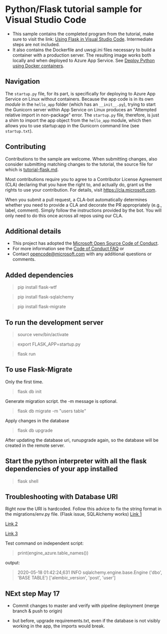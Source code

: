 # Python/Flask tutorial sample for Visual Studio Code

* This sample contains the completed program from the tutorial, make sure to visit the link: [Using Flask in Visual Studio Code](https://code.visualstudio.com/docs/python/tutorial-flask). Intermediate steps are not included.
* It also contains the Dockerfile and uwsgi.ini files necessary to build a container with a production server. The resulting image works both locally and when deployed to Azure App Service. See [Deploy Python using Docker containers](https://code.visualstudio.com/docs/python/tutorial-deploy-containers).

## Navigation

The `startup.py` file, for its part, is specifically for deploying to Azure App Service on Linux without containers. Because the app code is in its own *module* in the `hello_app` folder (which has an `__init__.py`), trying to start the Gunicorn server within App Service on Linux produces an "Attempted relative import in non-package" error. The `startup.py` file, therefore, is just a shim to import the app object from the `hello_app` module, which then allows you to use startup:app in the Gunicorn command line (see `startup.txt`).

## Contributing

Contributions to the sample are welcome. When submitting changes, also consider submitting matching changes to the tutorial, the source file for which is [tutorial-flask.md](https://github.com/Microsoft/vscode-docs/blob/master/docs/python/tutorial-flask.md).

Most contributions require you to agree to a Contributor License Agreement (CLA) declaring that you have the right to, and actually do, grant us the rights to use your contribution. For details, visit https://cla.microsoft.com.

When you submit a pull request, a CLA-bot automatically determines whether you need to provide a CLA and decorate the PR appropriately (e.g., label, comment). Simply follow the instructions provided by the bot. You will only need to do this once across all repos using our CLA.

## Additional details

* This project has adopted the [Microsoft Open Source Code of Conduct](https://opensource.microsoft.com/codeofconduct/).
* For more information see the [Code of Conduct FAQ](https://opensource.microsoft.com/codeofconduct/faq/) or
* Contact [opencode@microsoft.com](mailto:opencode@microsoft.com) with any additional questions or comments.


## Added dependencies

> pip install flask-wtf

> pip install flask-sqlalchemy

> pip install flask-migrate

## To run the development server

> source venv/bin/activate

> export FLASK_APP=startup.py

> flask run

## To use Flask-Migrate

Only the first time. 
> flask db init

Generate migration script.
the -m message is optional.
> flask db migrate -m "users table"

Apply changes in the database
> flask db upgrade

After updating the database uri, runupgrade again, so the database will be created in the remote server.

## Start the python interpreter with all the flask dependencies of your app installed

> flask shell


## Troubleshooting with Database URI

Right now the URI is hardcoded. Follow this advice to fix the string format in the migrations/env.py file.
(Flask issue, SQLAlchemy works)
[Link 1](https://stackoverflow.com/questions/61710596/cant-apply-flask-db-migrate-when-using-pyodbc-w-sql-server-error-neither-dsn)

[Link 2](https://stackoverflow.com/questions/46739295/connect-to-mssql-database-using-flask-sqlalchemy)

[Link 3](https://github.com/miguelgrinberg/Flask-Migrate/issues/328#issuecomment-629870874)

Test command on independent script:

> print(engine_azure.table_names())

output: 

> 2020-05-18 01:42:24,631 INFO sqlalchemy.engine.base.Engine ('dbo', 'BASE TABLE')
['alembic_version', 'post', 'user']

## NExt step May 17

* Commit changes to master and verify with pipeline deployment (merge branch & push to origin)

* but before, upgrade requirements.txt, even if the database is not visibly working in the app, the imports would break.